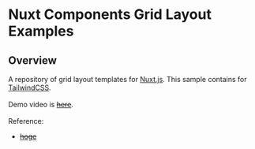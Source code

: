 # Nuxt Components Grid Layout Examples
## Overview

A repository of grid layout templates for [Nuxt.js](https://nuxtjs.org/). This sample contains for [TailwindCSS](https://tailwindcss.com/).
<br>
<br>
Demo video is ~~[here]()~~.
<br>
<br>
Reference:
- ~~[hoge]()~~